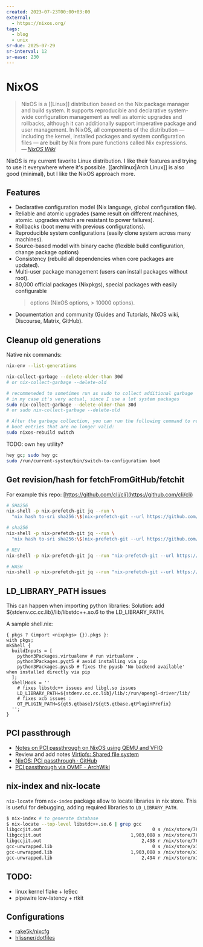 ```yaml
---
created: 2023-07-23T00:00+03:00
external:
  - https://nixos.org/
tags:
  - blog
  - unix
sr-due: 2025-07-29
sr-interval: 12
sr-ease: 230
---
```


# NixOS

> NixOS is a [[Linux]] distribution based on the Nix package manager and build system. It supports reproducible and declarative system-wide configuration management as well as atomic upgrades and rollbacks, although it can additionally support imperative package and user management. In NixOS, all components of the distribution — including the kernel, installed packages and system configuration files — are built by Nix from pure functions called Nix expressions.\
> — <cite>[NixOS Wiki](https://nixos.wiki/wiki/Overview_of_the_NixOS_Linux_distribution)</cite>

NixOS is my current favorite Linux distribution. I like their features and trying to use it everywhere where it's possible. [[archlinux|Arch Linux]] is also good (minimal), but I like the NixOS approach more.

## Features

- Declarative configuration model (Nix language, global configuration file).
- Reliable and atomic upgrades (same result on different machines, atomic. upgrades which are resistant to power failures).
- Rollbacks (boot menu with previous configurations).
- Reproducible system configurations (easily clone system across many machines).
- Source-based model with binary cache (flexible build configuration, change package options)
- Consistency (rebuild all dependencies when core packages are updated).
- Multi-user package management (users can install packages without root).
- 80,000 official packages (Nixpkgs), special packages with easily configurable
  > options (NixOS options, > 10000 options).
- Documentation and community (Guides and Tutorials, NixOS wiki, Discourse, Matrix, GitHub).

## Cleanup old generations

Native nix commands:

```bash
nix-env --list-generations

nix-collect-garbage --delete-older-than 30d
# or nix-collect-garbage --delete-old

# recommeneded to sometimes run as sudo to collect additional garbage
# in my case it's very actual, since I use a lot system packages
sudo nix-collect-garbage --delete-older-than 30d
# or sudo nix-collect-garbage --delete-old

# After the garbage collection, you can run the following command to remove
# boot entries that are no longer valid:
sudo nixos-rebuild switch
```

TODO: own hey utility?

```bash
hey gc; sudo hey gc
sudo /run/current-system/bin/switch-to-configuration boot
```

## Get revision/hash for fetchFromGitHub/fetchit

For example this repo: [https://github.com/cli/cli](https://github.com/cli/cli)

```bash
# SHA256
nix-shell -p nix-prefetch-git jq --run \
  "nix hash to-sri sha256:\$(nix-prefetch-git --url https://github.com/cli/cli --quiet --rev v2.20.2 | jq -r '.sha256')"

# sha256
nix-shell -p nix-prefetch-git jq --run \
  "nix hash to-sri sha256:\$(nix-prefetch-git --url https://github.com/iturdikulov/dwm-flexipatch --quiet | jq -r '.sha256')"

# REV
nix-shell -p nix-prefetch-git jq --run "nix-prefetch-git --url https://github.com/cli/cli --quiet --rev v2.20.2 | jq -r '.rev'"

# HASH
nix-shell -p nix-prefetch-git jq --run "nix-prefetch-git --url https://github.com/iturdikulov/dwm-flexipatch --quiet | jq -r '.hash'"
```

## LD_LIBRARY_PATH issues

This can happen when importing python libraries: Solution: add ${stdenv.cc.cc.lib}/lib/libstdc++.so.6 to the LD_LIBRARY_PATH.

A sample shell.nix:

```
{ pkgs ? (import <nixpkgs> {}).pkgs }:
with pkgs;
mkShell {
  buildInputs = [
    python3Packages.virtualenv # run virtualenv .
    python3Packages.pyqt5 # avoid installing via pip
    python3Packages.pyusb # fixes the pyusb 'No backend available' when installed directly via pip
  ];
  shellHook = ''
    # fixes libstdc++ issues and libgl.so issues
    LD_LIBRARY_PATH=${stdenv.cc.cc.lib}/lib/:/run/opengl-driver/lib/
    # fixes xcb issues :
    QT_PLUGIN_PATH=${qt5.qtbase}/${qt5.qtbase.qtPluginPrefix}
  '';
}
```

## PCI passthrough

- [Notes on PCI passthrough on NixOS using QEMU and VFIO](https://alexbakker.me/post/nixos-pci-passthrough-qemu-vfio.html)
- Review and add notes [Virtiofs: Shared file system](https://github.com/virtio-win/kvm-guest-drivers-windows/wiki/Virtiofs:-Shared-file-system)
- [NixOS: PCI passthrough · GitHub](https://gist.github.com/techhazard/1be07805081a4d7a51c527e452b87b26)
- [PCI passthrough via OVMF - ArchWiki](https://wiki.archlinux.org/title/PCI_passthrough_via_OVMF)

## nix-index and nix-locate

`nix-locate` from `nix-index` package allow to locate libraries in nix store. This is useful for debugging, adding required libraries to `LD_LIBRARY_PATH`.

```sh
$ nix-index # to generate database
$ nix-locate --top-level libstdc++.so.6 | grep gcc
libgccjit.out                                         0 s /nix/store/76vxcz4qm3v22li7dxcvpyn4hl4ivnki-libgccjit-10.3.0/lib/libstdc++.so.6
libgccjit.out                                 1,903,088 x /nix/store/76vxcz4qm3v22li7dxcvpyn4hl4ivnki-libgccjit-10.3.0/lib/libstdc++.so.6.0.28
libgccjit.out                                     2,498 r /nix/store/76vxcz4qm3v22li7dxcvpyn4hl4ivnki-libgccjit-10.3.0/lib/libstdc++.so.6.0.28-gdb.py
gcc-unwrapped.lib                                     0 s /nix/store/x17b1wq871r4ycrxyy1n85ja09dxq3ih-gcc-10.3.0-lib/lib/libstdc++.so.6
gcc-unwrapped.lib                             1,903,088 x /nix/store/x17b1wq871r4ycrxyy1n85ja09dxq3ih-gcc-10.3.0-lib/lib/libstdc++.so.6.0.28
gcc-unwrapped.lib                                 2,494 r /nix/store/x17b1wq871r4ycrxyy1n85ja09dxq3ih-gcc-10.3.0-lib/lib/libstdc++.so.6.0.28-gdb.py
```

## TODO:

- linux kernel flake + le9ec
- pipewire low-latency + rtkit

## Configurations

- [rake5k/nixcfg](https://github.com/rake5k/nixcfg)
- [hlissner/dotfiles](https://github.com/hlissner/dotfiles)

